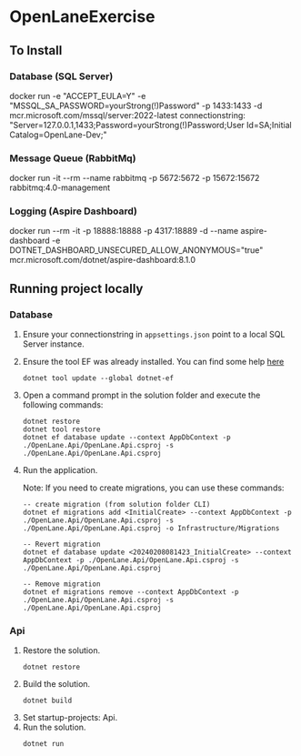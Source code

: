 # OpenLaneExercise

## To Install
### Database (SQL Server)
docker run -e "ACCEPT_EULA=Y" -e "MSSQL_SA_PASSWORD=yourStrong(!)Password" -p 1433:1433 -d mcr.microsoft.com/mssql/server:2022-latest
connectionstring: "Server=127.0.0.1,1433;Password=yourStrong(!)Password;User Id=SA;Initial Catalog=OpenLane-Dev;"

### Message Queue (RabbitMq)
docker run -it --rm --name rabbitmq -p 5672:5672 -p 15672:15672 rabbitmq:4.0-management

### Logging (Aspire Dashboard)
docker run --rm -it -p 18888:18888 -p 4317:18889 -d --name aspire-dashboard -e DOTNET_DASHBOARD_UNSECURED_ALLOW_ANONYMOUS="true" mcr.microsoft.com/dotnet/aspire-dashboard:8.1.0

## Running project locally
### Database
1. Ensure your connectionstring in `appsettings.json` point to a local SQL Server instance.
2. Ensure the tool EF was already installed. You can find some help [here](https://docs.microsoft.com/ef/core/miscellaneous/cli/dotnet)

    ```
    dotnet tool update --global dotnet-ef
    ```

3. Open a command prompt in the solution folder and execute the following commands:

    ```
    dotnet restore
    dotnet tool restore
    dotnet ef database update --context AppDbContext -p ./OpenLane.Api/OpenLane.Api.csproj -s ./OpenLane.Api/OpenLane.Api.csproj
    ```

4. Run the application.

    Note: If you need to create migrations, you can use these commands:

    ```
    -- create migration (from solution folder CLI)
    dotnet ef migrations add <InitialCreate> --context AppDbContext -p ./OpenLane.Api/OpenLane.Api.csproj -s ./OpenLane.Api/OpenLane.Api.csproj -o Infrastructure/Migrations

    -- Revert migration
    dotnet ef database update <20240208081423_InitialCreate> --context AppDbContext -p ./OpenLane.Api/OpenLane.Api.csproj -s ./OpenLane.Api/OpenLane.Api.csproj

    -- Remove migration
    dotnet ef migrations remove --context AppDbContext -p ./OpenLane.Api/OpenLane.Api.csproj -s ./OpenLane.Api/OpenLane.Api.csproj
    ```

### Api
1. Restore the solution.
    ```
    dotnet restore
    ```
2. Build the solution.
    ```
    dotnet build
    ```
3. Set startup-projects: Api.
4. Run the solution.
    ```
    dotnet run
    ```

